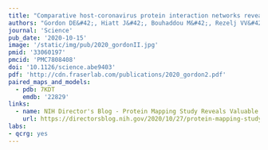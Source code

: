 ```yaml
---
title: "Comparative host-coronavirus protein interaction networks reveal pan-viral disease mechanisms."
authors: "Gordon DE&#42;, Hiatt J&#42;, Bouhaddou M&#42;, Rezelj VV&#42;, Ulferts S&#42;, Braberg H&#42;, Jureka AS&#42;, Obernier K&#42;, Guo JZ&#42;, Batra J&#42;, Kaake RM&#42;, Weckstein AR&#42;, Owens TW&#42;, Gupta M&#42;, Pourmal S&#42;, Titus EW&#42;, Cakir M&#42;, Soucheray M, McGregor M, Cakir Z, Jang G, O'Meara MJ, Tummino TA, Zhang Z, Foussard H, Rojc A, Zhou Y, Kuchenov D, Hüttenhain R, Xu J, Eckhardt M, Swaney DL, Fabius JM, Ummadi M, Tutuncuoglu B, Rathore U, Modak M, Haas P, Haas KM, Naing ZZC, Pulido EH, Shi Y, Barrio-Hernandez I, Memon D, Petsalaki E, Dunham A, Marrero MC, Burke D, Koh C, Vallet T, Silvas JA, Azumaya CM, Billesbølle C, Brilot AF, Campbell MG, Diallo A, Dickinson MS, Diwanji D, Herrera N, Hoppe N, Kratochvil HT, Liu Y, Merz GE, Moritz M, Nguyen HC, Nowotny C, Puchades C, Rizo AN, Schulze-Gahmen U, Smith AM, Sun M, **Young ID**, Zhao J, Asarnow D, Biel J, Bowen A, Braxton JR, Chen J, Chio CM, Chio US, Deshpande I, Doan L, Faust B, Flores S, Jin M, Kim K, Lam VL, Li F, Li J, Li YL, Li Y, Liu X, Lo M, Lopez KE, Melo AA, Moss FR 3rd, Nguyen P, Paulino J, Pawar KI, Peters JK, Pospiech TH Jr, Safari M, Sangwan S, Schaefer K, Thomas PV, Thwin AC, Trenker R, Tse E, Tsui TKM, Wang F, Whitis N, Yu Z, Zhang K, Zhang Y, Zhou F, Saltzberg D, **QCRG Structural Biology Consortium**, Hodder AJ, Shun-Shion AS, Williams DM, White KM, Rosales R, Kehrer T, Miorin L, Moreno E, Patel AH, Rihn S, Khalid MM, Vallejo-Gracia A, Fozouni P, Simoneau CR, Roth TL, Wu D, Karim MA, Ghoussaini M, Dunham I, Berardi F, Weigang S, Chazal M, Park J, Logue J, McGrath M, Weston S, Haupt R, Hastie CJ, Elliott M, Brown F, Burness KA, Reid E, Dorward M, Johnson C, Wilkinson SG, Geyer A, Giesel DM, Baillie C, Raggett S, Leech H, Toth R, Goodman N, Keough KC, Lind AL; Zoonomia Consortium, Klesh RJ, Hemphill KR, Carlson-Stevermer J, Oki J, Holden K, Maures T, Pollard KS, Sali A, Agard DA, Cheng Y, Fraser JS, Frost A, Jura N, Kortemme T, Manglik A, Southworth DR, Stroud RM, Alessi DR, Davies P, Frieman MB, Ideker T, Abate C, Jouvenet N, Kochs G, Shoichet B, Ott M, Palmarini M, Shokat KM, García-Sastre A, Rassen JA, Grosse R, Rosenberg OS, Verba KA, Basler CF, Vignuzzi M, Peden AA, Beltrao P, Krogan NJ."
journal: 'Science'
pub_date: '2020-10-15'
image: '/static/img/pub/2020_gordonII.jpg'
pmid: '33060197'
pmcid: 'PMC7808408'
doi: '10.1126/science.abe9403'
pdf: 'http://cdn.fraserlab.com/publications/2020_gordon2.pdf'
paired_maps_and_models:
  - pdb: 7KDT
    emdb: '22829'
links:
  - name: NIH Director's Blog - Protein Mapping Study Reveals Valuable Clues for COVID-19 Drug Development
    url: https://directorsblog.nih.gov/2020/10/27/protein-mapping-study-reveals-valuable-clues-for-covid-19-drug-development/
labs:
- qcrg: yes
---
```

